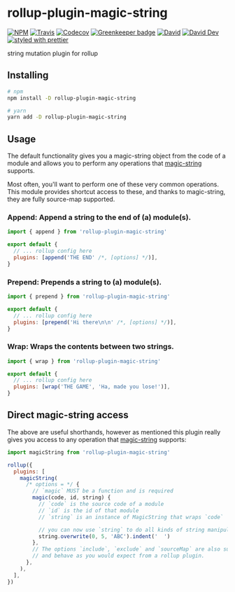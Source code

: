 # rollup-plugin-magic-string

[![NPM](https://img.shields.io/npm/v/rollup-plugin-magic-string.svg)](https://www.npmjs.com/package/rollup-plugin-magic-string)
[![Travis](https://img.shields.io/travis/call-a3/rollup-plugin-magic-string.svg)](https://travis-ci.com/call-a3/rollup-plugin-magic-string)
[![Codecov](https://img.shields.io/codecov/c/github/call-a3/rollup-plugin-magic-string.svg)](https://codecov.io/gh/call-a3/rollup-plugin-magic-string)
[![Greenkeeper badge](https://badges.greenkeeper.io/call-a3/rollup-plugin-magic-string.svg)](https://greenkeeper.io/)
[![David](https://img.shields.io/david/call-a3/rollup-plugin-magic-string.svg)](https://david-dm.org/call-a3/rollup-plugin-magic-string)
[![David Dev](https://img.shields.io/david/dev/call-a3/rollup-plugin-magic-string.svg)](https://david-dm.org/call-a3/rollup-plugin-magic-string?type=dev)
[![styled with prettier](https://img.shields.io/badge/styled_with-prettier-ff69b4.svg)](https://github.com/prettier/prettier)

string mutation plugin for rollup

## Installing

```bash
# npm
npm install -D rollup-plugin-magic-string

# yarn
yarn add -D rollup-plugin-magic-string
```

## Usage

The default functionality gives you a magic-string object from the code of a module and allows you to perform any operations that [magic-string](https://github.com/Rich-Harris/magic-string) supports.

Most often, you'll want to perform one of these very common operations. This module provides shortcut access to these, and thanks to magic-string, they are fully source-map supported.

### **Append**: Append a string to the end of (a) module(s).

```js
import { append } from 'rollup-plugin-magic-string'

export default {
  // ... rollup config here
  plugins: [append('THE END' /*, [options] */)],
}
```

### **Prepend**: Prepends a string to (a) module(s).

```js
import { prepend } from 'rollup-plugin-magic-string'

export default {
  // ... rollup config here
  plugins: [prepend('Hi there\n\n' /*, [options] */)],
}
```

### **Wrap**: Wraps the contents between two strings.

```js
import { wrap } from 'rollup-plugin-magic-string'

export default {
  // ... rollup config here
  plugins: [wrap('THE GAME', 'Ha, made you lose!')],
}
```

## Direct magic-string access

The above are useful shorthands, however as mentioned this plugin really gives you access to any operation that [magic-string](https://github.com/Rich-Harris/magic-string) supports:

```js
import magicString from 'rollup-plugin-magic-string'

rollup({
  plugins: [
    magicString(
      /* options = */ {
        // `magic` MUST be a function and is required
        magic(code, id, string) {
          // `code` is the source code of a module
          // `id` is the id of that module
          // `string` is an instance of MagicString that wraps `code`

          // you can now use `string` to do all kinds of string manipulations
          string.overwrite(0, 5, 'ABC').indent('  ')
        },
        // The options `include`, `exclude` and `sourceMap` are also supported
        // and behave as you would expect from a rollup plugin.
      },
    ),
  ],
})
```
